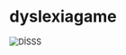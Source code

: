 # dyslexiagame

![DİSSS](https://user-images.githubusercontent.com/45371180/111687410-4c54b580-883b-11eb-9422-49505b36d4f4.png)

